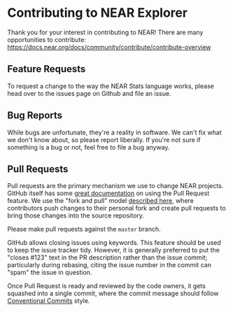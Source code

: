 # Contributing to NEAR Explorer

Thank you for your interest in contributing to NEAR! There are many opportunities to contribute:
https://docs.near.org/docs/community/contribute/contribute-overview

## Feature Requests

To request a change to the way the NEAR Stats language works, please head over to the issues
page on Github and file an issue.

## Bug Reports

While bugs are unfortunate, they're a reality in software. We can't fix what we don't know about,
so please report liberally. If you're not sure if something is a bug or not, feel free to file a
bug anyway.

## Pull Requests

Pull requests are the primary mechanism we use to change NEAR projects. GitHub itself has some
[great documentation](https://help.github.com/articles/about-pull-requests/) on using the Pull
Request feature. We use the "fork and pull" model
[described here](https://help.github.com/en/github/collaborating-with-issues-and-pull-requests/about-collaborative-development-models),
where contributors push changes to their personal fork and create pull requests to bring those
changes into the source repository.

Please make pull requests against the `master` branch.

GitHub allows closing issues using keywords. This feature should be used to keep the issue tracker
tidy. However, it is generally preferred to put the "closes #123" text in the PR description
rather than the issue commit; particularly during rebasing, citing the issue number in the commit
can "spam" the issue in question.

Once Pull Request is ready and reviewed by the code owners, it gets squashed into a single commit,
where the commit message should follow
[Conventional Commits](https://commonwealth.im/near/proposal/discussion/264-the-commit-template)
style.